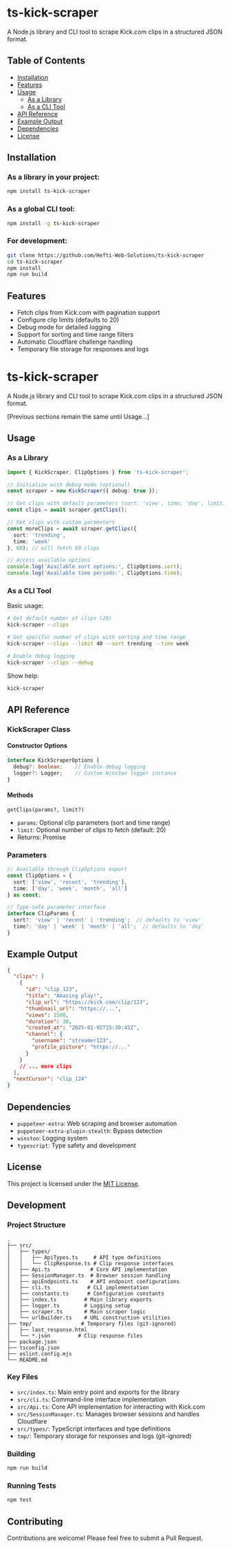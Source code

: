 # ts-kick-scraper

A Node.js library and CLI tool to scrape Kick.com clips in a structured JSON format.

## Table of Contents
- [Installation](#installation)
- [Features](#features)
- [Usage](#usage)
    - [As a Library](#as-a-library)
    - [As a CLI Tool](#as-a-cli-tool)
- [API Reference](#api-reference)
- [Example Output](#example-output)
- [Dependencies](#dependencies)
- [License](#license)

## Installation

### As a library in your project:
```bash
npm install ts-kick-scraper
```

### As a global CLI tool:
```bash
npm install -g ts-kick-scraper
```

### For development:
```bash
git clone https://github.com/Hefti-Web-Solutions/ts-kick-scraper
cd ts-kick-scraper
npm install
npm run build
```

## Features

- Fetch clips from Kick.com with pagination support
- Configure clip limits (defaults to 20)
- Debug mode for detailed logging
- Support for sorting and time range filters
- Automatic Cloudflare challenge handling
- Temporary file storage for responses and logs

# ts-kick-scraper

A Node.js library and CLI tool to scrape Kick.com clips in a structured JSON format.

[Previous sections remain the same until Usage...]

## Usage

### As a Library

```typescript
import { KickScraper, ClipOptions } from 'ts-kick-scraper';

// Initialize with debug mode (optional)
const scraper = new KickScraper({ debug: true });

// Get clips with default parameters (sort: 'view', time: 'day', limit: 20)
const clips = await scraper.getClips();

// Get clips with custom parameters
const moreClips = await scraper.getClips({
  sort: 'trending',
  time: 'week'
}, 60); // will fetch 60 clips

// Access available options
console.log('Available sort options:', ClipOptions.sort);
console.log('Available time periods:', ClipOptions.time);
```

### As a CLI Tool

Basic usage:
```bash
# Get default number of clips (20)
kick-scraper --clips

# Get specific number of clips with sorting and time range
kick-scraper --clips --limit 40 --sort trending --time week

# Enable debug logging
kick-scraper --clips --debug
```

Show help:
```bash
kick-scraper
```

## API Reference

### KickScraper Class

#### Constructor Options
```typescript
interface KickScraperOptions {
  debug?: boolean;    // Enable debug logging
  logger?: Logger;    // Custom Winston logger instance
}
```

#### Methods

`getClips(params?, limit?)`
- `params`: Optional clip parameters (sort and time range)
- `limit`: Optional number of clips to fetch (default: 20)
- Returns: Promise<GetClipsResponse>

### Parameters

```typescript
// Available through ClipOptions export
const ClipOptions = {
  sort: ['view', 'recent', 'trending'],
  time: ['day', 'week', 'month', 'all']
} as const;

// Type-safe parameter interface
interface ClipParams {
  sort?: 'view' | 'recent' | 'trending';  // defaults to 'view'
  time?: 'day' | 'week' | 'month' | 'all';  // defaults to 'day'
}
```

## Example Output

```json
{
  "clips": [
    {
      "id": "clip_123",
      "title": "Amazing play!",
      "clip_url": "https://kick.com/clip/123",
      "thumbnail_url": "https://...",
      "views": 1500,
      "duration": 30,
      "created_at": "2025-01-02T15:30:45Z",
      "channel": {
        "username": "streamer123",
        "profile_picture": "https://..."
      }
    }
    // ... more clips
  ],
  "nextCursor": "clip_124"
}
```

## Dependencies

- `puppeteer-extra`: Web scraping and browser automation
- `puppeteer-extra-plugin-stealth`: Bypass detection
- `winston`: Logging system
- `typescript`: Type safety and development

## License

This project is licensed under the [MIT License](./LICENSE).

## Development

### Project Structure
```
.
├── src/
│   ├── types/
│   │   ├── ApiTypes.ts     # API type definitions
│   │   └── ClipResponse.ts # Clip response interfaces
│   ├── Api.ts             # Core API implementation
│   ├── SessionManager.ts  # Browser session handling
│   ├── apiEndpoints.ts    # API endpoint configurations
│   ├── cli.ts            # CLI implementation
│   ├── constants.ts      # Configuration constants
│   ├── index.ts         # Main library exports
│   ├── logger.ts        # Logging setup
│   ├── scraper.ts       # Main scraper logic
│   └── urlBuilder.ts    # URL construction utilities
├── tmp/                # Temporary files (git-ignored)
│   ├── last_response.html
│   └── *.json         # Clip response files
├── package.json
├── tsconfig.json
├── eslint.config.mjs
└── README.md
```

### Key Files
- `src/index.ts`: Main entry point and exports for the library
- `src/cli.ts`: Command-line interface implementation
- `src/Api.ts`: Core API implementation for interacting with Kick.com
- `src/SessionManager.ts`: Manages browser sessions and handles Cloudflare
- `src/types/`: TypeScript interfaces and type definitions
- `tmp/`: Temporary storage for responses and logs (git-ignored)

### Building

```bash
npm run build
```

### Running Tests

```bash
npm test
```

## Contributing

Contributions are welcome! Please feel free to submit a Pull Request.